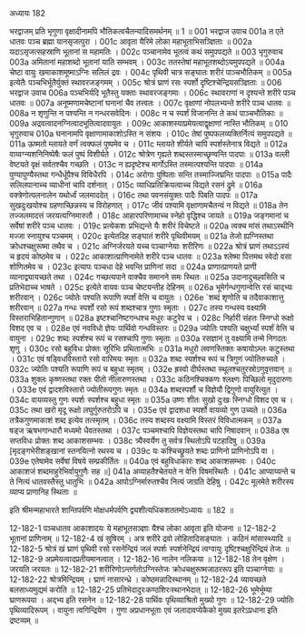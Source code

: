 अध्यायः 182

भरद्वाजम् प्रति भृगुणा वृक्षादीनामपि भौतिकत्वचैतन्यादिसमर्थनम् ॥ 1 ॥
001	भरद्वाज उवाच 
001a	त एते धातवः पञ्च ब्रह्मा यानसृजत्पुरा ।
001c	आवृता यैरिमे लोका महाभूताभिसञ्ज्ञिताः ॥
002a	यदाऽसृजत्सहस्राणि भूतानां स महामतिः ।
002c	पञ्चानामेव भूतत्वं कथं समुपपद्यते ॥
003	भृगुरुवाच 
003a	अमितानां महाशब्दो भूतानां याति सम्भवम् ।
003c	ततस्तेषां महाभूतशब्दोऽयमुपपद्यते ॥
004a	चेष्टा वायुः खमाकाशमूष्माऽग्निः सलिलं द्रवः ।
004c	पृथिवी चात्र सङ्घातः शरीरं पाञ्चभौतिकम् ॥
005a	इत्येतैः पञ्चभिर्भूतैर्युक्तं स्थावरजङ्गमम् ।
005c	श्रोत्रं घ्राणं रसः स्पर्शो दृष्टिश्चेन्द्रियसञ्ज्ञिताः ॥
006	भरद्वाज उवाच 
006a	पञ्चभिर्यदि भूतैस्तु यक्ताः स्थावरजङ्गमाः ।
006c	स्थावराणां न दृश्यन्ते शरीरे पञ्च धातवः ॥
007a	अनूष्मणामचेष्टानां घनानां चैव तत्त्वतः ।
007c	वृक्षाणां नोपलभ्यन्ते शरीरे पञ्च धातवः ॥
008a	न शृणुन्ति न पश्यन्ति न गन्धरसवेदिनः ।
008c	न च स्पर्शं विजानन्ति ते कथं पाञ्चभौतिकाः ॥
009a	अद्रवत्वादनग्नित्वादभूतित्वादवायुतः ।
009c	आकाशस्याप्रमेयत्वाद्वृक्षाणां नास्ति भौतिकम् ॥
010	भृगुरुवाच 
010a	घनानामपि वृक्षाणामाकाशोऽस्ति न संशयः ।
010c	तेषां पुष्पफलव्यक्तिर्नित्यं समुपपद्यते ॥
011a	ऊष्मतो म्लायते वर्णं त्वक्फलं पुष्पमेव च ।
011c	म्लायते शीर्यते चापि स्पर्शस्तेनात्र विद्यते ॥
012a	वाय्वग्न्यशनिनिष्पेषैः फलं पुष्पं विशीर्यते ।
012c	श्रोत्रेण गृह्यते शब्दस्तस्माच्छृण्वन्ति पादपाः ॥
013a	वल्ली वेष्टयते वृक्षं सर्वतश्चैव गच्छति ।
013c	न ह्यदृष्टेश्च मार्गोऽस्ति तस्मात्पश्यन्ति पादपाः ॥
014a	पुण्यापुण्यैस्तथा गन्धैर्धूपैश्च विविधैरपि ।
014c	अरोगाः पुष्पिताः सन्ति तस्माज्जिघ्रन्ति पादपाः ॥
015a	पादैः सलिलपानाच्च व्याधीनां चापि दर्शनात् ।
015c	व्याधिप्रतिक्रियत्वाच्च विद्यते रसनं द्रुमे ॥
016a	वक्त्रेणोत्पलनालेन यथोर्ध्वं जलमाददेत् ।
016c	तथा पवनसंयुक्तः पादैः पिबति पादपः ॥
017a	सुखदुःखयोश्च ग्रहणाच्छिन्नस्य च विरोहणात् ।
017c	जीवं पश्यामि वृक्षाणामचैतन्यं न विद्यते ॥
018a	तेन तज्जलमादत्तं जरयत्यग्निमारुतौ ।
018c	आहारपरिणामाच्च स्नेहो वृद्धिश्च जायते ॥
019a	जङ्गमानां च सर्वेषां शरीरे पञ्च धातवः ।
019c	प्रत्येकशः प्रभिद्यन्ते यैः शरीरं विचेष्टते ॥
020a	त्वक्च मांसं तथाऽस्थीनि मज्जा स्नायुश्च पञ्चमम् ।
020c	इत्येतदिह सङ्घातं शरीरे पृथिवीमयम् ॥
021a	तेजो ह्यग्निस्तथा क्रोधश्चक्षुरूष्मा तथैव च ।
021c	अग्निर्जरयते यच्च पञ्चाग्नेयाः शरीरिणः ॥
022a	श्रोत्रं घ्राणं तथाऽऽस्यं च हृदयं कोष्ठमेव च ।
022c	आकाशात्प्राणिनामेते शरीरे पञ्च धातवः ॥
023a	श्लेष्मा पित्तमथ स्वेदो वसा शोणितमेव च ।
023c	इत्यापः पञ्चधा देहे भवन्ति प्राणिनां सदा ॥
024a	प्राणात्प्राणयते प्राणी व्यानाद्व्यायच्छते तथा ।
024c	गच्छत्यपाने वाक्चैव समानने समः स्थितः ॥
025a	उदानादुच्छ्वसिति च प्रतिभेदाच्च भाषते ।
025c	इत्येते वायवः पञ्च चेष्टयन्तीह देहिनम् ॥
026a	भूमेर्गन्धगुणान्वेत्ति रसं चाद्भ्यः शरीरवान् ।
026c	ज्योतेः पश्यति रूपाणि स्पर्शं वेत्ति च वायुतः ।
026e	`शब्दं शृणोति च तदैवाकाशात्तु शरीरवान् ॥
027a	गन्धः स्पर्शो रसो रूपं शब्दश्चात्र गुणाः स्मृताः ।
027c	तस्य गन्धस्य वक्ष्यामि विस्तराभिहितान्गुणान् ॥
028a	इष्टश्चानिष्टगन्धश्च मधुरः कटुरेव च ।
028c	निर्हारी संहतः स्निग्धो रूक्षो विशद एव च ।
028e	एवं नवविधो ज्ञेयः पार्थिवो गन्धविस्तरः ॥
029a	ज्योतिः पश्यति चक्षुर्भ्यां स्पर्शं वेत्ति च वायुना ।
029c	शब्दः स्पर्शश्च रूपं च रसश्चापि गुणाः स्मृताः ॥
030a	रसज्ञानं तु वक्ष्यामि तन्मे निगदतः शृणु ।
030c	रसो बहुविधः प्रोक्तः सूरिभिः प्रथितात्मभिः ॥
031a	मधुरो लवणस्तिक्तः कषायोऽम्लः कटुस्तथा ।
031c	एवं षड्विधविस्तारो रसो वारिमयः स्मृतः ॥
032a	शब्दः स्पर्शश्च रूपं च त्रिगुणं ज्योतिरुच्यते ।
032c	ज्योतिः पश्यति रूपाणि रूपं च बहुधा स्मृतम् ।
032e	ह्रस्वो दीर्घस्तथा स्थूलश्चतुरस्रोऽणुवृत्तवान् ॥
033a	शुक्लः कृष्णस्तथा रक्तः पीतो नीलारुणस्तथा ।
033c	कठिनश्चिक्कणः श्लक्ष्णः पिच्छिलो मृदुदारुणः ।
033e	एवं द्वादशविस्तारो ज्योतीरूपगुणः स्मृतः ॥
034a	शब्दस्पर्शौ च विज्ञेयौ द्विगुणो वायुरित्युत ।
034c	वायव्यस्तु गुणः स्पर्शः स्पर्शश्च बहुधा स्मृतः ॥
035a	उष्णः शीतः सुखो दुःखः स्निग्धो विशद एव च ।
035c	तथा खरो मृदू रूक्षो लघुर्गुरुतरोऽपि च ।
035e	एवं द्वादशधा स्पर्शो वायव्यो गुण उच्यते ॥
036a	तत्रैकगुणमाकाशं शब्द इत्येव तत्स्मृतम् ।
036c	तस्य शब्दस्य वक्ष्यामि विस्तरं विविधात्मकम् ॥
037a	षड्ज ऋषभगान्धारौ मध्यमो धैवतस्तथा ।
037c	पञ्चमश्चापि विज्ञेयस्तथा चापि निषादवान् ॥
038a	एष सप्तविधः प्रोक्तः शब्द आकाशसम्भवः ।
038c	त्र्यैस्वर्येण तु सर्वत्र स्थितोऽपि पटहादिषु ॥
039a	[मृदङ्गभेरीशङ्खानां स्तनयित्नो रथस्य च ।
039c	यः कश्चिच्छ्रूयते शब्दः प्राणिनो प्राणिनोऽपि वा ।
039e	एतेषामेव सर्वेषां विषये सम्प्रकीर्तितः ॥
040a	एवं बहुविधाकारः शब्द आकाशसम्भवः ।
040c	आकाशजं शब्दमाहुरेभिर्वायुगुणैः सह ॥]
041a	अव्याहतैश्चेतयते न वेत्ति विषमस्थितैः ।
041c	आप्याय्यन्ते च ते नित्यं धातवस्तैस्तु धातुभिः ॥
042a	आपोऽग्निर्मारुतश्चैव नित्यं जाग्रति देहिषु ।
042c	मूलमेते शरीरस्य व्याप्य प्राणानिह स्थिताः ॥ 

इति श्रीमन्महाभारते शान्तिपर्वणि मोक्षधर्मपर्वणि द्व्यशीत्यधिकशततमोऽध्यायः ॥ 182 ॥

12-182-1 पञ्चधातव आकाशादयः ये महाभूतसञ्ज्ञाः यैश्च लोका आवृता इति योजना ॥ 12-182-2 भूतानां प्राणिनाम् ॥ 12-182-4 खं सुषिरम् । अत्र शरीरे द्रवो लोहितादिसङ्घातः । कठिनं मांसास्थ्यादि ॥ 12-182-5 श्रोत्रं खं घ्राणं पृथिवी रसो रसनेन्द्रियं जलं स्पर्शः स्पर्शनेन्द्रियं त्वग्वायुः दृष्टिश्चक्षुरिन्द्रियं तेजः ॥ 12-182-9 अप्रमेयत्वादप्रतीयमानत्वात् । 12-182-16 नालेन नलिकया ॥ 12-182-18 तेन वृक्षेण । जरयति जरयतः ॥ 12-182-21 शरीरिणोऽन्तर्गतोऽग्निस्तेजः क्रोधचक्षुरूष्मजाठररूप इति पञ्चाग्नेयाः ॥ 12-182-22 श्रोत्रमिन्द्रियम् । घ्राणं नासारन्ध्रे । कोष्ठमन्नादिस्थानम् ॥ 12-182-24 व्यायच्छते बलसाध्यमुद्यमं करोति ॥ 12-182-25 प्रतिभेदादुरःकण्ठशिरःस्थानभेदात् ॥ 12-182-26 भूमेर्भूम्या घ्राणरूपया । अद्भ्य इति रसनेन ॥ 12-182-28 पार्थिवः पृथिव्याश्रितो मुख्यो गुणः ॥ 12-182-29 ज्योतिः पृथिव्यादिरूपम् । वायुना त्वगिन्द्रियेण । गुणा अप्रधानभूताः एवं जलादावप्येकैको मुख्य इतरेऽप्रधाना इति द्रष्टव्यम् ॥
